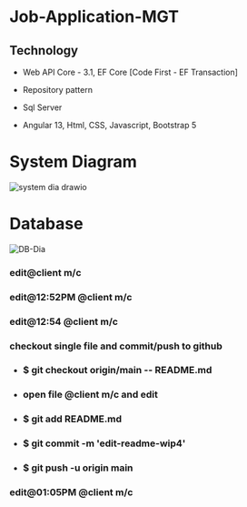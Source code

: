 # Job-Application-MGT

Technology
----------
- Web API Core - 3.1, EF Core [Code First - EF Transaction]

- Repository pattern

- Sql Server

- Angular 13, Html, CSS, Javascript, Bootstrap 5


# System Diagram

![system dia drawio](https://user-images.githubusercontent.com/26190114/151030726-c8f6032f-67b4-452c-8fe0-f45456e67dee.png)


# Database

![DB-Dia](https://user-images.githubusercontent.com/26190114/220971852-ce190600-b3a7-41d2-af06-adf2c22f3712.PNG)




### edit@client m/c

### edit@12:52PM @client m/c

### edit@12:54 @client m/c
### checkout single file and commit/push to github
- ### $ git checkout origin/main -- README.md
- ### open file @client m/c and edit
- ### $ git add README.md
- ### $ git commit -m 'edit-readme-wip4'
- ### $ git push -u origin main

### edit@01:05PM @client m/c
